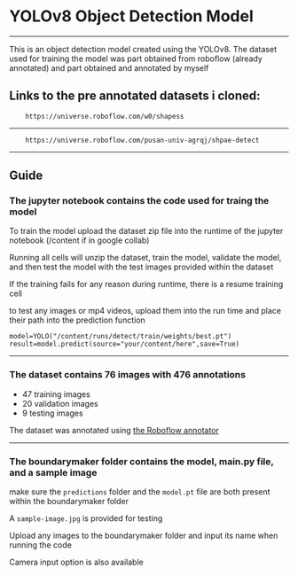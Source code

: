 # YOLOv8 Object Detection Model
_______________________________
This is an object detection model created using the YOLOv8.
The dataset used for training the model was part obtained from roboflow (already annotated) and part obtained and annotated by myself

Links to the pre annotated datasets i cloned:
----------
		https://universe.roboflow.com/w0/shapess
 ----
		https://universe.roboflow.com/pusan-univ-agrqj/shpae-detect

_______________________________________________


## Guide
### The jupyter notebook contains the code used for traing the model
To train the model upload the dataset zip file into the runtime of the jupyter notebook (/content if in google collab)

Running all cells will unzip the dataset, train the model, validate the model, and then test the model with the test images provided within the dataset

If the training fails for any reason during runtime, there is a resume training cell

to test any images or mp4 videos, upload them into the run time and place their path into the prediction function

	model=YOLO("/content/runs/detect/train/weights/best.pt")
	result=model.predict(source="your/content/here",save=True)
----------------------------------
### The dataset contains 76 images with 476 annotations

* 47 training images
* 20 validation images
* 9 testing images
  
The dataset was annotated using [the Roboflow annotator](https://roboflow.com/annotate)

---------------------------------


### The boundarymaker folder contains the model, main.py file, and a sample image
make sure the `predictions` folder and the `model.pt` file are both present within the boundarymaker folder

A `sample-image.jpg` is provided for testing

Upload any images to the boundarymaker folder and input its name when running the code

Camera input option is also available
